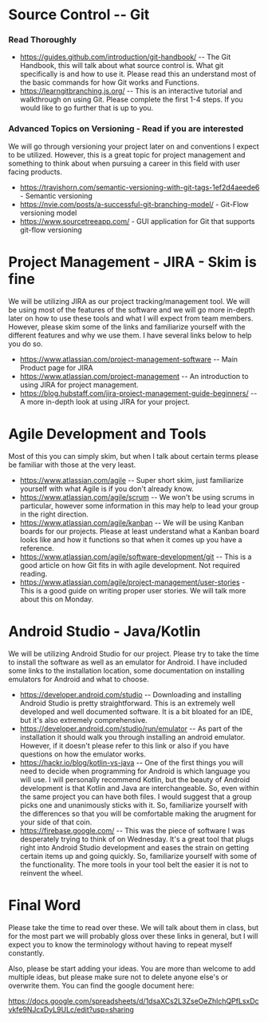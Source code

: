 # Source Control -- Git 
### Read Thoroughly
* https://guides.github.com/introduction/git-handbook/ -- The Git Handbook, this will talk about what source control is. What git specifically is and how to use it. Please read this an understand most of the basic commands for how Git works and Functions.
* https://learngitbranching.js.org/ -- This is an interactive tutorial and walkthrough on using Git. Please complete the first 1-4 steps. If you would like to go further that is up to you.
### Advanced Topics on Versioning - Read if you are interested
We will go through versioning your project later on and conventions I expect to be utilized. However, this is a great topic for project management and something to think about when pursuing a career in this field with user facing products.
* https://travishorn.com/semantic-versioning-with-git-tags-1ef2d4aeede6 - Semantic versioning
* https://nvie.com/posts/a-successful-git-branching-model/ - Git-Flow versioning model
* https://www.sourcetreeapp.com/ - GUI application for Git that supports git-flow versioning

# Project Management - JIRA - Skim is fine
We will be utilizing JIRA as our project tracking/management tool. We will be using most of the features of the software and we will go more in-depth later on how to use these tools and what I will expect from team members. However, please skim some of the links and familiarize yourself with the different features and why we use them. I have several links below to help you do so.
* https://www.atlassian.com/project-management-software -- Main Product page for JIRA
* https://www.atlassian.com/project-management -- An introduction to using JIRA for project management.
* https://blog.hubstaff.com/jira-project-management-guide-beginners/ -- A more in-depth look at using JIRA for your project.

# Agile Development and Tools
Most of this you can simply skim, but when I talk about certain terms please be familiar with those at the very least.
* https://www.atlassian.com/agile -- Super short skim, just familiarize yourself with what Agile is if you don't already know.
* https://www.atlassian.com/agile/scrum -- We won't be using scrums in particular, however some information in this may help to lead your group in the right direction.
* https://www.atlassian.com/agile/kanban -- We will be using Kanban boards for our projects. Please at least understand what a Kanban board looks like and how it functions so that when it comes up you have a reference.
* https://www.atlassian.com/agile/software-development/git -- This is a good article on how Git fits in with agile development. Not required reading.
* https://www.atlassian.com/agile/project-management/user-stories - This is a good guide on writing proper user stories. We will talk more about this on Monday.

# Android Studio - Java/Kotlin
We will be utilizing Android Studio for our project. Please try to take the time to install the software as well as an emulator for Android. I have included some links to the installation location, some documentation on installing emulators for Android and what to choose. 
* https://developer.android.com/studio -- Downloading and installing Android Studio is pretty straightforward. This is an extremely well developed and well documented software. It is a bit bloated for an IDE, but it's also extremely comprehensive.
* https://developer.android.com/studio/run/emulator -- As part of the installation it should walk you through installing an android emulator. However, if it doesn't please refer to this link or also if you have questions on how the emulator works.
* https://hackr.io/blog/kotlin-vs-java -- One of the first things you will need to decide when programming for Android is which language you will use. I will personally recommend Kotlin, but the beauty of Android development is that Kotlin and Java are interchangeable. So, even within the same project you can have both files. I would suggest that a group picks one and unanimously sticks with it. So, familiarize yourself with the differences so that you will be comfortable making the arugment for your side of that coin.
* https://firebase.google.com/ -- This was the piece of software I was desperately trying to think of on Wednesday. It's a great tool that plugs right into Android Studio development and eases the strain on getting certain items up and going quickly. So, familiarize yourself with some of the functionality. The more tools in your tool belt the easier it is not to reinvent the wheel.

# Final Word
Please take the time to read over these. We will talk about them in class, but for the most part we will probably gloss over these links in general, but I will expect you to know the terminology without having to repeat myself constantly.

Also, please be start adding your ideas. You are more than welcome to add multiple ideas, but please make sure not to delete anyone else's or overwrite them. You can find the google document here:

https://docs.google.com/spreadsheets/d/1dsaXCs2L3ZseOeZhlchQPfLsxDcvkfe9NJcxDyL9ULc/edit?usp=sharing

